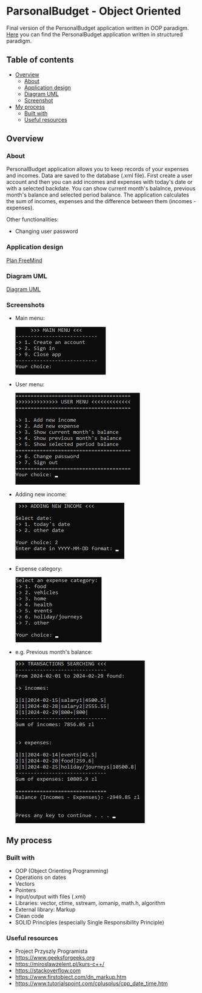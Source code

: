 # ParsonalBudget - Object Oriented

Final version of the PersonalBudget application written in OOP paradigm.\
[Here](https://github.com/mateusz-przybyla/PersonalBudget_Structured) you can find the PersonalBudget application written in structured paradigm.

## Table of contents

- [Overview](#overview)
  - [About](#about)
  - [Application design](#plan-freemind)
  - [Diagram UML](#diagram-uml)
  - [Screenshot](#screenshot)
- [My process](#my-process)
  - [Built with](#built-with)
  - [Useful resources](#useful-resources)

## Overview

### About

PersonalBudget application allows you to keep records of your expenses and incomes.
Data are saved to the database (.xml file).
First create a user account and then you can add incomes and expenses with today's date or with a selected backdate.
You can show current month's balalnce, previous month's balance and selected period balance. The application calculates the sum of incomes, expenses and the difference between them (incomes - expenses).

Other functionalities:

- Changing user password

### Application design

[Plan FreeMind](https://github.com/mateusz-przybyla/PersonalBudget_ObjectOriented/blob/main/PersonalBudget_Plan-FreeMind.pdf)

### Diagram UML

[Diagram UML](https://github.com/mateusz-przybyla/PersonalBudget_ObjectOriented/blob/main/PersonalBudget_uml.pdf)

### Screenshots

- Main menu:

  ![](./images/main_menu.jpg)

- User menu:

  ![](./images/user_menu.jpg)

- Adding new income:

  ![](./images/new_income.jpg)

- Expense category:

  ![](./images/expense_category.jpg)

- e.g. Previous month's balance:

  ![](./images/previous_months_balance.jpg)

## My process

### Built with

- OOP (Object Orienting Programming)
- Operations on dates
- Vectors
- Pointers
- Input/output with files (.xml)
- Libraries: vector, ctime, sstream, iomanip, math.h, algorithm
- External library: Markup
- Clean code
- SOLID Principles (especially Single Responsibility Principle)

### Useful resources

- Project Przyszly Programista
- https://www.geeksforgeeks.org
- https://miroslawzelent.pl/kurs-c++/
- https://stackoverflow.com
- https://www.firstobject.com/dn_markup.htm
- https://www.tutorialspoint.com/cplusplus/cpp_date_time.htm

